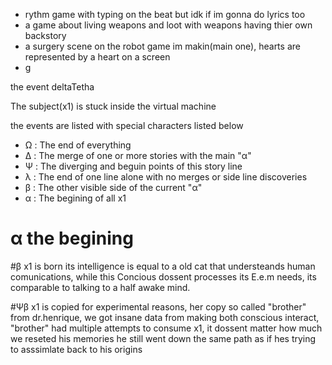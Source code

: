 - rythm game with typing on the beat but idk if im gonna do lyrics too
- a game about living weapons and loot with weapons having thier own backstory
- a surgery scene on the robot game im makin(main one), hearts are represented by a heart on a screen
- g



the event deltaTetha

The subject(x1) is stuck inside the virtual machine

the events are listed with special characters listed below

- Ω : The end of everything
- Δ : The merge of one or more stories with the main "α"
- Ψ : The diverging and beguin points of this story line
- λ : The end of one line alone with no merges or side line discoveries
- β : The other visible side of the current "α"
- α : The begining of all x1




# α the begining
#β
  x1 is born its intelligence is equal to a old cat that understeands human comunications,
while this Concious dossent processes its E.e.m needs, its comparable to talking to a
half awake mind.

#Ψβ
   x1 is copied for experimental reasons, her copy so called "brother" from dr.henrique,
we got insane data from making both conscious interact, "brother" had multiple attempts to consume x1, it dossent matter how much  we reseted his memories he still went down the same path as if hes trying to asssimlate back to his origins
